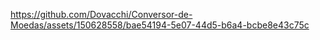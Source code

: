 
https://github.com/Dovacchi/Conversor-de-Moedas/assets/150628558/bae54194-5e07-44d5-b6a4-bcbe8e43c75c

